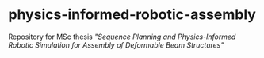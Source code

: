 # physics-informed-robotic-assembly
Repository for MSc thesis *"Sequence Planning and Physics-Informed Robotic Simulation for Assembly of Deformable Beam Structures"*
